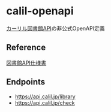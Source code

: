 # calil-openapi

[カーリル図書館API](https://calil.jp/doc/api.html)の非公式OpenAPI定義

## Reference

[図書館API仕様書](https://calil.jp/doc/api_ref.html)

## Endpoints

- https://api.calil.jp/library
- https://api.calil.jp/check
